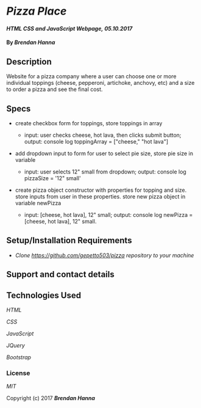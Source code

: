 # _Pizza Place_

#### _HTML CSS and JavaScript Webpage,_ _05.10.2017_

#### By _**Brendan Hanna**_

## Description

Website for a pizza company where a user can choose one or more individual toppings (cheese, pepperoni, artichoke, anchovy, etc) and a size to order a pizza and see the final cost.

## Specs

- create checkbox form for toppings, store toppings in array
  - input: user checks cheese, hot lava, then clicks submit button; output: console log toppingArray = ["cheese," "hot lava"]

- add dropdown input to form for user to select pie size, store pie size in variable
  - input: user selects 12" small from dropdown; output: console log pizzaSize = '12" small'

- create pizza object constructor with properties for topping and size.  store inputs from user in these properties. store new pizza object in variable newPizza
  - input: [cheese, hot lava], 12" small; output: console log newPizza = [cheese, hot lava], 12" small.

## Setup/Installation Requirements

* _Clone https://github.com/gepetto503/pizza repository to your machine_


## Support and contact details


## Technologies Used

_HTML_

_CSS_

_JavaScript_

_JQuery_

_Bootstrap_

### License

*MIT*

Copyright (c) 2017 **_Brendan Hanna_**
